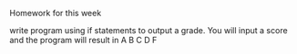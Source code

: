 Homework for this week

write program using if statements to output a grade. 
You will input a score and the program will result in A B C D F